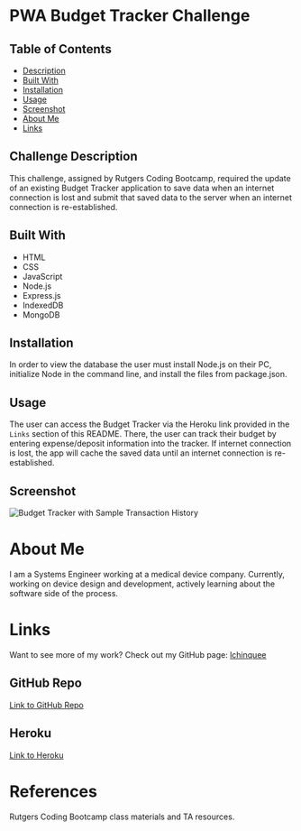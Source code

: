 # PWA Budget Tracker Challenge
    
## Table of Contents
  * [Description](#challenge-description)
  * [Built With](#built-with)
  * [Installation](#installation)
  * [Usage](#usage)
  * [Screenshot](#screenshot)
  * [About Me](#about-me)
  * [Links](#links)

## Challenge Description
  This challenge, assigned by Rutgers Coding Bootcamp, required the update of an existing Budget Tracker application to save data when an internet connection is lost and submit that saved data to the server when an internet connection is re-established.

## Built With
  * HTML
  * CSS
  * JavaScript
  * Node.js
  * Express.js
  * IndexedDB
  * MongoDB

## Installation
  In order to view the database the user must install Node.js on their PC, initialize Node in the command line, and install the files from package.json.

## Usage
  The user can access the Budget Tracker via the Heroku link provided in the `Links` section of this README. There, the user can track their budget by entering expense/deposit information into the tracker. If internet connection is lost, the app will cache the saved data until an internet connection is re-established.

## Screenshot
  ![Budget Tracker with Sample Transaction History](https://user-images.githubusercontent.com/81491306/131264341-519c02d1-2149-4986-9d69-f93782bb74ef.JPG)

# About Me
  I am a Systems Engineer working at a medical device company. Currently, working on device design and development, actively learning about the software side of the process.

# Links
  Want to see more of my work? Check out my GitHub page:
  [lchinquee](https://github.com/lchinquee) 

## GitHub Repo
  [Link to GitHub Repo](https://github.com/lchinquee/sugger)

## Heroku
  [Link to Heroku](https://stormy-sands-90778.herokuapp.com/)

# References
  Rutgers Coding Bootcamp class materials and TA resources.